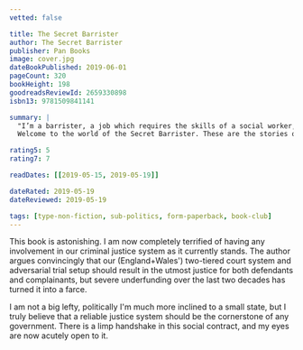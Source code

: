 ```yaml
---
vetted: false

title: The Secret Barrister
author: The Secret Barrister
publisher: Pan Books
image: cover.jpg
dateBookPublished: 2019-06-01
pageCount: 320
bookHeight: 198
goodreadsReviewId: 2659330898
isbn13: 9781509841141

summary: |
  "I’m a barrister, a job which requires the skills of a social worker, relationship counsellor, arm-twister, hostage negotiator, named driver, bus fare-provider, accountant, suicide watchman, coffee-supplier, surrogate parent and, on one memorable occasion, whatever the official term is for someone tasked with breaking the news to a prisoner that his girlfriend has been diagnosed with gonorrhoea.”
  Welcome to the world of the Secret Barrister. These are the stories of life inside the courtroom. They are sometimes funny, often moving, and ultimately life-changing. How can you defend a child-abuser you suspect to be guilty? What do you say to someone sentenced to 10 years who you believe to be innocent? What is the law and why do we need it? And why do they wear those stupid wigs? From the criminals to the lawyers, the victims, witnesses, and officers of the law, here is the best and worst of humanity, all struggling within a broken system which would never be off the front pages if the public knew what it was really like. Both a searing first-hand account of the human cost of the criminal justice system, and a guide to how we got into this mess, The Secret Barrister wants to show you what it’s really like and why it really matters.

rating5: 5
rating7: 7

readDates: [[2019-05-15, 2019-05-19]]

dateRated: 2019-05-19
dateReviewed: 2019-05-19

tags: [type-non-fiction, sub-politics, form-paperback, book-club]
---
```


This book is astonishing. I am now completely terrified of having any involvement in our criminal justice system as it currently stands. The author argues convincingly that our (England+Wales') two-tiered court system and adversarial trial setup should result in the utmost justice for both defendants and complainants, but severe underfunding over the last two decades has turned it into a farce.

I am not a big lefty, politically I'm much more inclined to a small state, but I truly believe that a reliable justice system should be the cornerstone of any government. There is a limp handshake in this social contract, and my eyes are now acutely open to it.
